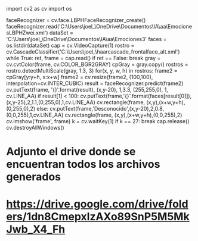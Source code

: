 import cv2 as cv
import os 

faceRecognizer = cv.face.LBPHFaceRecognizer_create()
faceRecognizer.read('C:\\Users\\joel_\\OneDrive\\Documentos\\IA\\aa\\EmocionesLBPHZwei.xml')
dataSet = 'C:\\Users\\joel_\\OneDrive\\Documentos\\IA\\aa\\Emociones3'
faces  = os.listdir(dataSet)
cap = cv.VideoCapture(1)
rostro = cv.CascadeClassifier('C:\\Users\\joel_\\haarcascade_frontalface_alt.xml')
while True:
    ret, frame = cap.read()
    if ret == False: break
    gray = cv.cvtColor(frame, cv.COLOR_BGR2GRAY)
    cpGray = gray.copy()
    rostros = rostro.detectMultiScale(gray, 1.3, 3)
    for(x, y, w, h) in rostros:
        frame2 = cpGray[y:y+h, x:x+w]
        frame2 = cv.resize(frame2,  (100,100), interpolation=cv.INTER_CUBIC)
        result = faceRecognizer.predict(frame2)
        cv.putText(frame, '{}'.format(result), (x,y-20), 1,3.3, (255,255,0), 1, cv.LINE_AA)
        if result[1] < 100:
            cv.putText(frame,'{}'.format(faces[result[0]]),(x,y-25),2,1.1,(0,255,0),1,cv.LINE_AA)
            cv.rectangle(frame, (x,y),(x+w,y+h),(0,255,0),2)
        else:
            cv.putText(frame,'Desconocido',(x,y-20),2,0.8,(0,0,255),1,cv.LINE_AA)
            cv.rectangle(frame, (x,y),(x+w,y+h),(0,0,255),2) 
    cv.imshow('frame', frame)
    k = cv.waitKey(1)
    if k == 27:
        break
cap.release()
cv.destroyAllWindows()
# Adjunto el drive donde se encuentran todos los archivos generados
# https://drive.google.com/drive/folders/1dn8CmepxlzAXo89SnP5M5MkJwb_X4_Fh